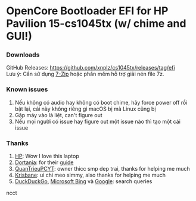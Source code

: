 # OpenCore Bootloader EFI for HP Pavilion 15-cs1045tx (w/ chime and GUI!)

### Downloads
GitHub Releases: https://github.com/xnplz/cs1045tx/releases/tag/efi  
Lưu ý: Cần sử dụng [7-Zip](https://7zip.org) hoặc phần mềm hỗ trợ giải nén file 7z.

### Known issues  
1. Nếu không có audio hay không có boot chime, hãy force power off rồi bật lại, cái này không riêng gì macOS bị mà Linux cũng bị
2. Gập máy vào là liệt, can't figure out
3. Nếu mọi người có issue hay figure out một issue nào thì tạo một cái issue

### Thanks
1. [HP](https://www.hp.com/vn-vi/home.html): Wow I love this laptop
2. [Dortania](https://github.com/dortania): for their [guide](https://dortania.github.io/OpenCore-Install-Guide)
3. [QuanTrieuPCYT](https://github.com/quantrieupcyt): owner thicc smp dep trai, thanks for helping me much
4. [Krisbane](https://github.com/krisbane): ui chi meo simmy, also thanks for helping me much
5. [DuckDuckGo](https://duck.com), [Microsoft Bing](https://bing.com) và [Google](https://google.com.vn): search queries

ncct
